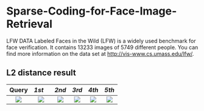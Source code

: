 # Sparse-Coding-for-Face-Image-Retrieval

LFW DATA Labeled Faces in the Wild (LFW) is a widely used benchmark for face verification. It contains 13233 images of 5749 different people. You can find more information on the data set at http://vis-www.cs.umass.edu/lfw/.

## L2 distance result
Query |*1st*    |  *2nd* | *3rd* |*4th* |*5th*
:-------------------------:|:-------------------------:|:-------------------------:|:-------------------------:|:-------------------------:|:-------------------------:
![](https://github.com/thtang/Sparse-Coding-for-Face-Image-Retrieval/blob/master/images/query.png)|![](https://github.com/thtang/Sparse-Coding-for-Face-Image-Retrieval/blob/master/images/1.png)  |  ![](https://github.com/thtang/Sparse-Coding-for-Face-Image-Retrieval/blob/master/images/2.png) | ![](https://github.com/thtang/Sparse-Coding-for-Face-Image-Retrieval/blob/master/images/3.png) | ![](https://github.com/thtang/Sparse-Coding-for-Face-Image-Retrieval/blob/master/images/4.png) | ![](https://github.com/thtang/Sparse-Coding-for-Face-Image-Retrieval/blob/master/images/5.png)
